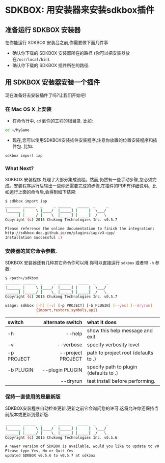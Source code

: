 # SDKBOX: 用安装器来安装sdkbox插件

## 准备运行 SDKBOX 安装器
在你能运行 SDKBOX 安装吕之前,你需要做下面几件事
* 确认你下载的 SDKBOX 安装器所在的路径 (你可以把安装器放在`/usr/local/bin`).
* 确认你下载的 SDKBOX 插件所在的路径.

## 用 SDKBOX 安装器安装一个插件
现在准备好去安装插件了吗?让我们开始吧!

### 在 Mac OS X 上安装
* 在命令行中, `cd` 到你的工程的根目录. 比如:
```sh
cd ~/MyGame
```

* 现在,您可以使用SDKBOX安装插件安装程序,注意你放置的位置安装程序和插件包. 比如:
```sh
sdkbox import iap
```

### What Next?
SDKBOX 安装程序 处理了大部分集成流程。然而,仍然有一些手动步骤,您必须完成。安装程序运行后输出一些你还需要完成的步骤,在插件的PDF有详细说明。比如运行上面的命令后,会得到如下结果:
```sh
$ sdkbox import iap
_______ ______  _     _ ______   _____  _     _
|______ |     \ |____/  |_____] |     |  \___/
______| |_____/ |    \_ |_____] |_____| _/   \_
Copyright (c) 2015 Chukong Technologies Inc. v0.5.7

Please reference the online documentation to finish the integration:
http://sdkbox-doc.github.io/en/plugins/iap/v3-cpp/
Installation Successful :)
```

### 安装器的其它命令参数.
 SDKBOX 安装器还有几种其它命令你可以用.你可以直接运行 `sdkbox` 或者带 `-h` 参数:
```sh
$ <path>/sdkbox
_______ ______  _     _ ______   _____  _     _
|______ |     \ |____/  |_____] |     |  \___/
______| |_____/ |    \_ |_____] |_____| _/   \_
Copyright (c) 2015 Chukong Technologies Inc. v0.5.7

usage: sdkbox [-h] [-v] [-p PROJECT] [-b PLUGIN] [--yes] [--dryrun]
              {import,restore,symbols,api}
```

| switch  | alternate switch  | what it does |
| :------------ |---------------:| :-----|
| -h      | --help          |show this help message and exit |
| -v      | --verbose       |specify verbosity level |
| -p PROJECT | --project PROJECT |path to project root (defaults to .) |
| -b PLUGIN | --plugin PLUGIN |specify path to plugin (defaults to .) |
|         | --dryrun        |test install before performing. |

### 保持一直使用的是最新版
SDKBOX安装程序自动检查更新.更新之前它会询问您的许可.这将允许你还保持当前版本或更新到最新版.
```sh
_______ ______  _     _ ______   _____  _     _
|______ |     \ |____/  |_____] |     |  \___/
______| |_____/ |    \_ |_____] |_____| _/   \_
Copyright (c) 2015 Chukong Technologies Inc. v0.5.6

A newer version of SDKBOX is available, would you like to update to v0.5.7?
Please type Yes, No or Quit Yes
updated SDKBOX v0.5.6 to v0.5.7 at sdkbox
```
